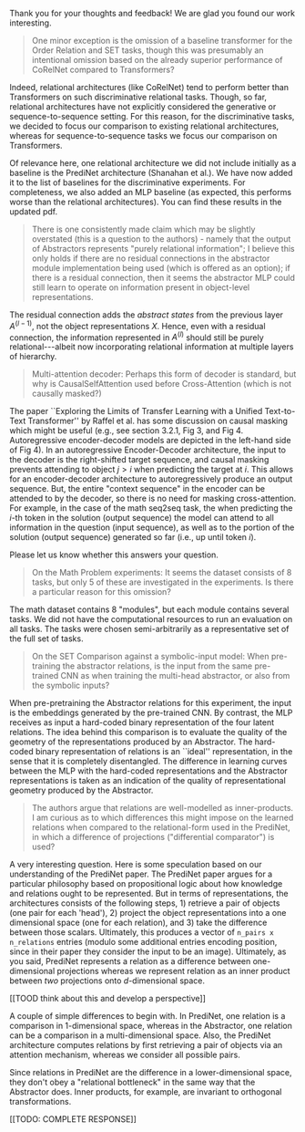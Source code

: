 Thank you for your thoughts and feedback! We are glad you found our work interesting.

> One minor exception is the omission of a baseline transformer for the Order Relation and SET tasks, though this was presumably an intentional omission based on the already superior performance of CoRelNet compared to Transformers?

Indeed, relational architectures (like CoRelNet) tend to perform better than Transformers on such discriminative relational tasks. Though, so far, relational architectures have not explicitly considered the generative or sequence-to-sequence setting. For this reason, for the discriminative tasks, we decided to focus our comparison to existing relational architectures, whereas for sequence-to-sequence tasks we focus our comparison on Transformers.

Of relevance here, one relational architecture we did not include initially as a baseline is the PrediNet architecture (Shanahan et al.). We have now added it to the list of baselines for the discriminative experiments. For completeness, we also added an MLP baseline (as expected, this performs worse than the relational architectures). You can find these results in the updated pdf.

> There is one consistently made claim which may be slightly overstated (this is a question to the authors) - namely that the output of Abstractors represents "purely relational information"; I believe this only holds if there are no residual connections in the abstractor module implementation being used (which is offered as an option); if there is a residual connection, then it seems the abstractor MLP could still learn to operate on information present in object-level representations.

The residual connection adds the *abstract states* from the previous layer $A^{(l-1)}$, not the object representations $X$. Hence, even with a residual connection, the information represented in $A^{(l)}$ should still be purely relational---albeit now incorporating relational information at multiple layers of hierarchy.

> Multi-attention decoder: Perhaps this form of decoder is standard, but why is CausalSelfAttention used before Cross-Attention (which is not causally masked?)

The paper ``Exploring the Limits of Transfer Learning with a Unified Text-to-Text Transformer'' by Raffel et al. has some discussion on causal masking which might be useful (e.g., see section 3.2.1, Fig 3, and Fig 4. Autoregressive encoder-decoder models are depicted in the left-hand side of Fig 4). In an autoregressive Encoder-Decoder architecture, the input to the decoder is the right-shifted target sequence, and causal masking prevents attending to object $j > i$ when predicting the target at $i$. This allows for an encoder-decoder architecture to autoregressively produce an output sequence. But, the entire "context sequence" in the encoder can be attended to by the decoder, so there is no need for masking cross-attention. For example, in the case of the math seq2seq task, the when predicting the $i$-th token in the solution (output sequence) the model can attend to all information in the question (input sequence), as well as to the portion of the solution (output sequence) generated so far (i.e., up until token $i$).

Please let us know whether this answers your question.

> On the Math Problem experiments: It seems the dataset consists of 8 tasks, but only 5 of these are investigated in the experiments. Is there a particular reason for this omission?

The math dataset contains 8 "modules", but each module contains several tasks. We did not have the computational resources to run an evaluation on all tasks. The tasks were chosen semi-arbitrarily as a representative set of the full set of tasks.

> On the SET Comparison against a symbolic-input model: When pre-training the abstractor relations, is the input from the same pre-trained CNN as when training the multi-head abstractor, or also from the symbolic inputs?

When pre-pretraining the Abstractor relations for this experiment, the input is the embeddings generated by the pre-trained CNN. By contrast, the MLP receives as input a hard-coded binary representation of the four latent relations. The idea behind this comparison is to evaluate the quality of the geometry of the representations produced by an Abstractor. The hard-coded binary representation of relations is an ``ideal'' representation, in the sense that it is completely disentangled. The difference in learning curves between the MLP with the hard-coded representations and the Abstractor representations is taken as an indication of the quality of representational geometry produced by the Abstractor.

> The authors argue that relations are well-modelled as inner-products. I am curious as to which differences this might impose on the learned relations when compared to the relational-form used in the PrediNet, in which a difference of projections ("differential comparator") is used?

A very interesting question. Here is some speculation based on our understanding of the PrediNet paper. The PrediNet paper argues for a particular philosophy based on propositional logic about how knowledge and relations ought to be represented. But in terms of representations, the architectures consists of the following steps, 1) retrieve a pair of objects (one pair for each 'head'), 2) project the object representations into a one dimensional space (one for each relation), and 3) take the difference between those scalars. Ultimately, this produces a vector of `n_pairs x n_relations` entries (modulo some additional entries encoding position, since in their paper they consider the input to be an image). Ultimately, as you said, PrediNet represents a relation as a difference between one-dimensional projections whereas we represent relation as an inner product between *two* projections onto $d$-dimensional space.

[[TOOD think about this and develop a perspective]]

A couple of simple differences to begin with. In PrediNet, one relation is a comparison in 1-dimensional space, whereas in the Abstractor, one relation can be a comparison in a multi-dimensional space. Also, the PrediNet architecture computes relations by first retrieving a pair of objects via an attention mechanism, whereas we consider all possible pairs.

Since relations in PrediNet are the difference in a lower-dimensional space, they don't obey a "relational bottleneck" in the same way that the Abstractor does. Inner products, for example, are invariant to orthogonal transformations. 


[[TODO: COMPLETE RESPONSE]]
